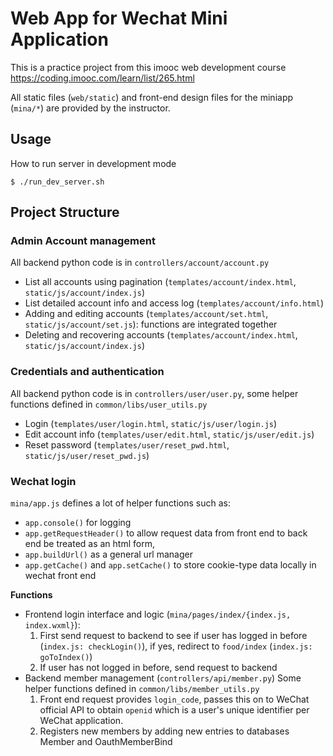 # Web App for Wechat Mini Application

This is a practice project from this imooc web development course 
https://coding.imooc.com/learn/list/265.html

All static files (`web/static`) and front-end design files for the 
miniapp (`mina/*`) are provided by the instructor.

## Usage

How to run server in development mode

`$ ./run_dev_server.sh`

## Project Structure


### Admin Account management 
All backend python code is in `controllers/account/account.py`

- List all accounts using pagination (`templates/account/index.html`, `static/js/account/index.js`)
- List detailed account info and access log (`templates/account/info.html`)
- Adding and editing accounts (`templates/account/set.html`, `static/js/account/set.js`): functions are integrated together
- Deleting and recovering accounts (`templates/account/index.html`, `static/js/account/index.js`)

### Credentials and authentication
All backend python code is in `controllers/user/user.py`, some helper functions defined in `common/libs/user_utils.py`

- Login (`templates/user/login.html`, `static/js/user/login.js`)
- Edit account info (`templates/user/edit.html`, `static/js/user/edit.js`)
- Reset password (`templates/user/reset_pwd.html`, `static/js/user/reset_pwd.js`)

### Wechat login

`mina/app.js` defines a lot of helper functions such as:
- `app.console()` for logging
- `app.getRequestHeader()` to allow request data from front end to back end be treated as an html form, 
- `app.buildUrl()` as a general url manager
- `app.getCache()` and `app.setCache()` to store cookie-type data locally in wechat front end

**Functions**

- Frontend login interface and logic (`mina/pages/index/{index.js, index.wxml}`):
    1. First send request to backend to see if user has logged in before (`index.js: checkLogin()`), if yes, redirect to
    `food/index` (`index.js: goToIndex()`)
    2. If user has not logged in before, send request to backend
- Backend member management (`controllers/api/member.py`)
    Some helper functions defined in `common/libs/member_utils.py`
    1. Front end request provides `login_code`, passes this on to WeChat official API to obtain `openid` which is a 
    user's unique identifier per WeChat application.
    2. Registers new members by adding new entries to databases Member and OauthMemberBind